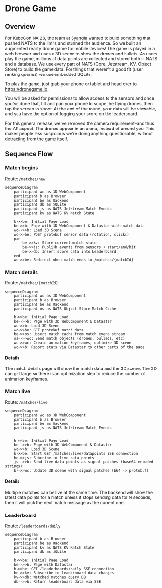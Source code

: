 # Drone Game

## Overview

For KubeCon NA 23, the team at [Syandia](https://www.synadia.com/) wanted to build something that pushed NATS to the limits and stunned the audience. So we built an augmented reality drone game for mobile devices! The game is played in a web browser and uses a 3D scene to show the drones and bullets. As users play the game, millions of data points are collected and stored both in NATS and a database. We use every part of NATS (Core, Jetstream, KV, Object Store) to build the game data. For things that weren't a good fit (user ranking queries) we use embedded SQLite.

To play the game, just grab your phone or tablet and head over to https://dronegame.io.

You will be asked for permissions to allow access to the sensors and once you've done that, tilt and pan your phone to scope the flying drones, then tap the screen to shoot. At the end of the round, your data will be viewable, and you have the option of logging your score on the leaderboard.

For this general release, we've removed the camera requirement–and thus the AR aspect. The drones appear in an arena, instead of around you. This makes people less suspicious we're doing anything questionable, without detracting from the game itself.

## Sequence Flow

### Match begins

Route: `/matches/new`

```mermaid
sequenceDiagram
    participant wc as 3D WebComponent
    participant b as Browser
    participant be as Backend
    participant db as SQLite
    participant js as NATS Jetstream Match Events
    participant kv as NATS KV Match State

    b->>be: Initial Page Load
    be->>b: Page with 3D WebComponent & Datastar with match data
    wc-->>b: Load 3D Scene
    wc->>be: POST protobuf sensor data (rotation, clicks)
    par
        be->>kv: Store current match state
        be->>js: Publish events from sensors + start/end/hit
        be->>db: Insert score data into Leaderboard
    end
    wc->>be: Redirect when match ends to /matches/{matchId}
```

### Match details

Route: `/matches/{matchId}`

```mermaid
sequenceDiagram
    participant wc as 3D WebComponent
    participant b as Browser
    participant be as Backend
    participant os as NATS Object Store Match Cache

    b->>be: Initial Page Load
    be-->>b: Page with 3D WebComponent & Datastar
    wc->>b: Load 3D Scene
    wc->>be: GET protobuf match data
    be->>os: Upsert match cache from match event stream
    os-->>wc: Send match objects (drones, bullets, etc)
    wc->>wc: Create animation keyframes, optimize 3D scene
    wc->>b: Report stats via Datastar to other parts of the page
```

#### Details

The match details page will show the match data and the 3D scene. The 3D can get large so there is an optimization step to reduce the number of animation keyframes.

### Match live

Route: `/matches/live`

```mermaid
sequenceDiagram
    participant wc as 3D WebComponent
    participant b as Browser
    participant be as Backend
    participant js as NATS Jetstream Match Events


    b->>be: Initial Page Load
    be-->>b: Page with 3D WebComponent & Datastar
    wc->>b: Load 3D Scene
    b->>be: Start GET /matches/live/datapoints SSE connection
    be->>js: Subcribe to live data points
    js-->>b: Send live data points as signal patches (base64 encoded strings)
    b-->>wc: Update 3D scene with signal patches (b64 -> protobuf)
```

#### Details

Multiple matches can be live at the same time. The backend will show the latest data points for a match unless it stops sending data for N seconds, then it will pick the next match message as the current one.

### Leaderboard

Route: `/leaderboards/daily`

```mermaid
sequenceDiagram
    participant b as Browser
    participant be as Backend
    participant kv as NATS KV Match State
    participant db as SQLite

    b->>be: Initial Page Load
    be-->>b: Page with Datastar
    b->>be: GET /leaderboards/daily SSE connection
    be->>kv: Subscribe to leaderboard data changes
    kv->>db: Watched matches query DB
    db-->>b: Return leaderboard data via SSE
```
